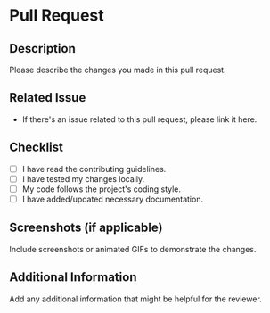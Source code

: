 # Pull Request

## Description
Please describe the changes you made in this pull request.

## Related Issue
- If there's an issue related to this pull request, please link it here.

## Checklist
- [ ] I have read the contributing guidelines.
- [ ] I have tested my changes locally.
- [ ] My code follows the project's coding style.
- [ ] I have added/updated necessary documentation.

## Screenshots (if applicable)
Include screenshots or animated GIFs to demonstrate the changes.

## Additional Information
Add any additional information that might be helpful for the reviewer.
